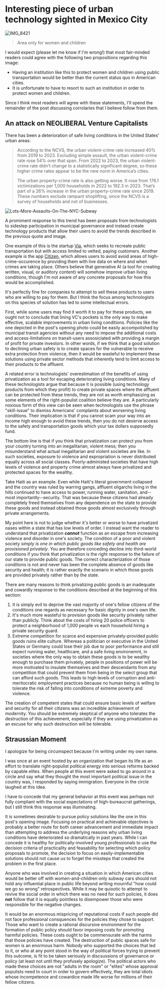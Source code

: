 # Interesting piece of urban technology sighted in Mexico City

![IMG_8421](https://github.com/user-attachments/assets/cf58dc88-e465-42a1-9159-5abaebe76b98)

> Area only for women and children

I would expect (please let me know if I'm wrong!) that most fair-minded readers could agree with the following two propositions regarding this image:

- Having an institution like this to protect women and children using public transportation would be better than the current status quo in American cities.
- It is unfortunate to have to resort to such an institution in order to protect women and children.

Since I think most readers will agree with these statements, I'll spend the remainder of the post discussing corrolaries that I believe follow from them.

## An attack on NEOLIBERAL Venture Capitalists 

There has been a deterioration of safe living conditions in the United States' urban areas:

> According to the NCVS, the urban violent-crime rate increased 40% from 2019 to 2023. Excluding simple assault, the urban violent-crime rate rose 54% over that span. From 2022 to 2023, the urban violent-crime rate didn’t change to a statistically significant degree, so these higher crime rates appear to be the new norm in America’s cities.
>
> The urban property-crime rate is also getting worse. It rose from 176.1 victimizations per 1,000 households in 2022 to 192.3 in 2023. That’s part of a 26% increase in the urban property-crime rate since 2019. These numbers exclude rampant shoplifting, since the NCVS is a survey of households and not of businesses.

![Lots-More-Assaults-On-The-NYC-Subway](https://github.com/user-attachments/assets/728ae223-78b9-4d01-8088-623b931cd0c1)

A promiment response to this trend has been proposals from technologists to sidestep participation in municipal governance and instead create technology products that allow their users to avoid the trends described in the previous quote and image.

One example of this is the startup [Via](https://ridewithvia.com/), which seeks to recreate public transportation but with access limited to vetted, paying customers. Another example is the app [Citizen](https://citizen.com/), which allows users to avoid avoid areas of high-crime-occurence by providing them with live data on where and when crimes are taking place. Others believe that generative AI (a tool for creating written, visual, or auditory content) will somehow improve urban living conditions, though I'm not aware of any concrete proposals for how this would be accomplished.

It's perfectly fine for companies to attempt to sell these products to users who are willing to pay for them. But I think the focus among technologists on this species of solution has led to some intellectual errors. 

First, while some users may find it worth it to pay for these products, we ought not to conclude that lining VC's pockets is the only way to make effective, scalable improvements in urban living conditions. Policies like the one depicted in the post's opening photo could be easily accompolished by municipal transit agencies without any need to impose the additional costs and access-limitations on transit-users assosiciated with providing a margin of profit for private investors. In other words, if we think that a good solution to declining urban safety is to create spaces for the vulnerable to receive extra protection from violence, then it would be wasteful to implement these solutions using private sector methods that inherently tend to limit access to their products to the affluent. 

A related error is technologists' overestimation of the benefits of using privatization as a tool for escaping deteriorating living conditions. Many of these technologists argue that because it is possible (using technology products from which they profit) to create private spaces where the affluent can be protected from these trends, they are not as worth emphasizing as some elements of the right-populist coalition believe they are. A particularly noxious form of this view can be seen when technologists use the phrase "skill-issue" to dismiss Americans' complaints about worsening living conditions. Their implication is that if you cannot scam your way into an income high enough to avoid these trends, then you do not deserve access to the safety and transportation goods which your tax dollars supposedly fund.  

The bottom line is that if you think that privatization can protect you from your country turning into an inegalitarian, violent mess; then you misunderstand what actual inegalitarian and violent societies are like. In such societies, exposure to violence and expropriation is never distributed equally across all social classes. Poorly-administed societies that have high levels of violence and property crime almost always have privatized and protected spaces for the wealthy. 

Take Haiti as an example. Even while Haiti's literal government collapsed and the country was ruled by warring gangs, affluent oligarchs living in the hills continued to have access to power, running water, sanitation, and--most importantly--security. That was because these citizens had already completely freed themselves from any dependence on the state to provide these goods and instead obtained those goods almost exclusively through private arrangements. 

My point here is not to judge whether it's better or worse to have privatized oases within a state that has low levels of order. I instead want the reader to understand that privatization ***cannot*** function as an escape from increasing violence and disorder in one's society. The condition of a poor and violent society *simply is one in which public goods like safety and health are provisioned privately*. You are therefore conceding decline into third-world conditions if you think that privatization is the right response to the failure of our state to provide public goods. The correct characterization of those conditions is not and never has been the complete absence of goods like security and health; it is rather exactly the scenario in which those goods are provided privately rather than by the state. 

There are many reasons to think privatizing public goods is an inadequate and cowardly response to the conditions described at the beginning of this section:

1. It is simply evil to deprive the vast majority of one's fellow citizens of the conditions one regards as necessary for basic digntiy in one's own life.
2. It's much more wasteful to provision goods like security privately rather than publicly. Think about the costs of hiring 20 police officers to protect a neighborhood of 1,000 people vs each household hiring a private security guard.
3. Extreme competition for scarce and expensive privately-provided public goods ruins elite culture. Whereas a politician or executive in the United States or Germany could lose their job due to poor performance and still expect running water, healthcare, and a safe living environemnt, in societies where the only way to obtain these goods is to be wealthy enough to purchase them privately, people in positions of power will be more motivated to insulate themselves and their descendants from any competition that could prevent them from being in the select group that can afford such goods. This leads to high levels of corruption and anti-meritocratic employment practices because no human being is willing to tolerate the risk of falling into conditions of extreme poverty and violence. 

The creation of competent states that could ensure basic levels of welfare and security for all their citizens was an incredible achievement of modernity. You should be extremely skeptical of anyone who tolerates the destruction of this achievement, especially if they are using privatization as an excuse for why such destruction will be tolerable. 

## Straussian Moment

I apologize for being circumspect because I'm writing under my own name.  

I was once at an event hosted by an organization that began its life as an effort to translate right-populist political energy into serious reforms backed by capable elites. When people at this event were asked to go around in a circle and say what they thought the most important political issue in the country was, I responded by saying immigration. Everyone in the circle laughed at this idea.

I have to concede that my general behavior at this event was perhaps not fully compliant with the social expectations of high-bureaucrat gatherings, but I still think this response was illuminating.

It is sometimes desirable to pursue policy solutions like the one in this post's opening image. Focusing on practical and achievable objectives is probably a better route for both career advancement and immediate impact than attempting to address the underlying reasons why urban living conditions have deteriorated so dramatically in past years. While I can concede it is healthy for politically-involved young professionals to use the decision criteria of practicality and feasability for selecting which policy proposals to promote, the decision to focus on easily-implementable solutions should not cause us to forget the missteps that created the problem in the first place.

Anyone who was involved in creating a situation in which American cities would be better off with women-and-children only subway cars should not hold any influential place in public life beyond writing mournful "how could we go so wrong" retrospectives. While it may be quixotic to attempt to revive the social order in which there was no need for such policies, it does **not** follow that it is equally pointless to disempower those who were responsible for the negative changes.

It would be an enormous mispricing of reputational costs if such people did not face professional consquences for the policies they chose to support. Those who want to create a rational discursive environment for the formation of public policy should favor imposing costs for promoting harmful policies. These costs ought to be commensurate with the harms that those policies have created. The destruction of public spaces safe for women is an enormous harm. Nobody who supported the choices that led to it, or who at any point stood in the way of political forces trying to prevent this outcome, is fit to be taken seriously in discsussions of governance or policy (at least not until they profusely apologize). The political actors who made these choices are not "adults in the room" or "elites" whose approval populists need to court in order to govern effectively, they are total idiots whose incompetence and cowardice made life worse for millions of their fellow citizens. 

